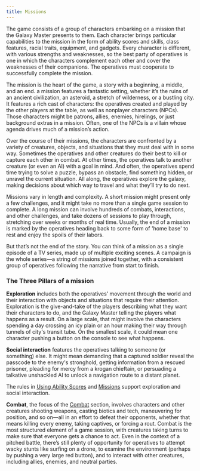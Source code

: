 ```yaml
---
title: Missions
---
```

The game consists of a group of characters embarking on a mission that the Galaxy Master presents to them. Each
character brings particular capabilities to the mission in the form of ability scores and skills, class features,
racial traits, equipment, and gadgets. Every character is different, with various strengths and weaknesses, so the best
party of operatives is one in which the characters complement each other and cover the weaknesses of their companions.
The operatives must cooperate to successfully complete the mission.

The mission is the heart of the game, a story with a beginning, a middle, and an end. a mission features a fantastic
setting, whether it’s the ruins of an ancient civilization, an asteroid, a stretch of wilderness, or a bustling city. It
features a rich cast of characters: the operatives created and played by the other players at the table, as well as
nonplayer characters (NPCs). Those characters might be patrons, allies, enemies, hirelings, or just background extras
in a mission. Often, one of the NPCs is a villain whose agenda drives much of a mission’s action.

Over the course of their missions, the characters are confronted by a variety of creatures, objects, and situations
that they must deal with in some way. Sometimes the operatives and other creatures do their best to kill or capture
each other in combat. At other times, the operatives talk to another creature (or even an AI) with a goal in mind. And
often, the operatives spend time trying to solve a puzzle, bypass an obstacle, find something hidden, or unravel the
current situation. All along, the operatives explore the galaxy, making decisions about which way to travel and what
they’ll try to do next.

Missions vary in length and complexity. A short mission might present only a few challenges, and it might take no
more than a single game session to complete. A long mission can involve hundreds of combats, interactions, and other
challenges, and take dozens of sessions to play through, stretching over weeks or months of real time. Usually, the end
of a mission is marked by the operatives heading back to some form of 'home base' to rest and enjoy the spoils of
their labors.

But that’s not the end of the story. You can think of a mission as a single episode of a TV series, made up of
multiple exciting scenes. A campaign is the whole series—a string of missions joined together, with a consistent group
of operatives following the narrative from start to finish.

### The Three Pillars of a mission

__Exploration__ includes both the operatives’ movement through the world and their interaction with objects and situations
that require their attention. Exploration is the give-and-take of the players describing what they want their characters
to do, and the Galaxy Master telling the players what happens as a result. On a large scale, that might involve the
characters spending a day crossing an icy plain or an hour making their way through tunnels of city's transit tube. On
the smallest scale, it could mean one character pushing a button on the console to see what happens.

__Social interaction__ features the operatives talking to someone (or something) else. It might mean demanding that a
captured soldier reveal the passcode to the enemy's stronghold, getting information from a rescued prisoner, pleading for
mercy from a krogan chieftain, or persuading a talkative unshackled AI to unlock a navigation route to a distant planet.

The rules in [Using Ability Scores](/manual/using-ability-scores) and
[Missions](/manual/missions) support exploration
and social interaction.

__Combat__, the focus of the [Combat](/manual/combat) section, involves characters and other creatures
shooting weapons, casting biotics and tech, maneuvering for position, and so on—all in an effort to defeat their opponents,
whether that means killing every enemy, taking captives, or forcing a rout. Combat is the most structured element of a
game session, with creatures taking turns to make sure that everyone gets a chance to act. Even in the context of a
pitched battle, there’s still plenty of opportunity for operatives to attempt wacky stunts like surfing on a drone,
to examine the environment (perhaps by pushing a very large red button), and to interact with other creatures,
including allies, enemies, and neutral parties.

<me-source-reference pages="4-5" source="basic"></me-source-reference>
